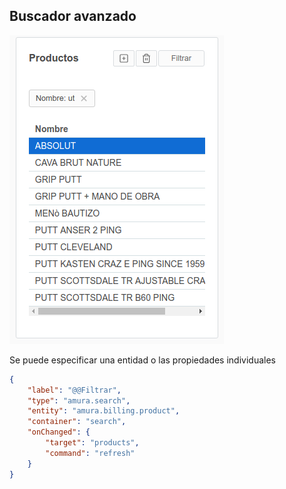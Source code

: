 ## Buscador avanzado

![Search](images/search.png)

Se puede especificar una entidad o las propiedades individuales

```json
{
    "label": "@@Filtrar",
    "type": "amura.search",
    "entity": "amura.billing.product",
    "container": "search",
    "onChanged": {
        "target": "products",
        "command": "refresh"
    }
}
```